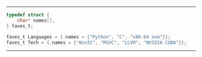 --------------
```C
typedef struct {
    char* names[];
} faves_t;

faves_t Languages = {.names = {"Python", "C", "x86-64 asm"}};
faves_t Tech = {.names = {"Win32", "MSVC", "LLVM", "NVIDIA CUDA"}};
```
--------------
